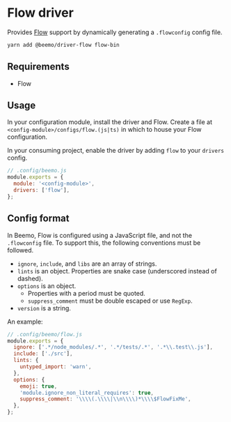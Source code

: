 # Flow driver

Provides [Flow](https://github.com/facebook/flow) support by dynamically generating a `.flowconfig`
config file.

```bash
yarn add @beemo/driver-flow flow-bin
```

## Requirements

- Flow

## Usage

In your configuration module, install the driver and Flow. Create a file at
`<config-module>/configs/flow.(js|ts)` in which to house your Flow configuration.

In your consuming project, enable the driver by adding `flow` to your `drivers` config.

```js
// .config/beemo.js
module.exports = {
  module: '<config-module>',
  drivers: ['flow'],
};
```

## Config format

In Beemo, Flow is configured using a JavaScript file, and not the `.flowconfig` file. To support
this, the following conventions must be followed.

- `ignore`, `include`, and `libs` are an array of strings.
- `lints` is an object. Properties are snake case (underscored instead of dashed).
- `options` is an object.
  - Properties with a period must be quoted.
  - `suppress_comment` must be double escaped or use `RegExp`.
- `version` is a string.

An example:

```js
// .config/beemo/flow.js
module.exports = {
  ignore: ['.*/node_modules/.*', '.*/tests/.*', '.*\\.test\\.js'],
  include: ['./src'],
  lints: {
    untyped_import: 'warn',
  },
  options: {
    emoji: true,
    'module.ignore_non_literal_requires': true,
    suppress_comment: '\\\\(.\\\\|\\n\\\\)*\\\\$FlowFixMe',
  },
};
```
